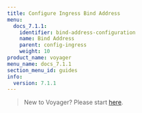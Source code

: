 ```yaml
---
title: Configure Ingress Bind Address
menu:
  docs_7.1.1:
    identifier: bind-address-configuration
    name: Bind Address
    parent: config-ingress
    weight: 10
product_name: voyager
menu_name: docs_7.1.1
section_menu_id: guides
info:
  version: 7.1.1
---
```


> New to Voyager? Please start [here](/docs/7.1.1/concepts/overview).

